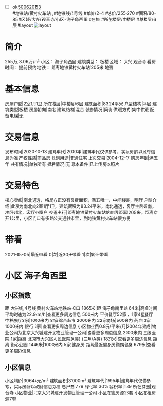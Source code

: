 - [ ] ok [500620153](https://bj.5i5j.com/ershoufang/500620153.html)  
 #地铁站/黄村火车站 ,  #地铁线/4号线
#单价/2-4 #总价/255-270 #面积/80-85   #区域/大兴/观音寺/小区-海子角西里 #在售 #所在楼层/中楼层 #总楼层/6层 #layout 
![layout](http://image2a.5i5j.com/bdir/layout/628d5462a2bd4946a14612d1d37534ca.png_P5.jpg) 
# 简介 
 255万,  3.06万/m² 
小区： 海子角西里
建筑类型： 板楼
区域： 大兴 观音寺
看房时间： 提前预约
地铁： 距离地铁黄村火车站1205米 地图
# 基本信息 
 房屋户型|2室1厅1卫
所在楼层|中楼层/6层
建筑面积|83.24平米
户型结构|平层
建筑类型|板楼
房屋朝向|南北
建筑结构|混合
装修情况|简装
供暖方式|集中供暖
配备电梯|无
# 交易信息 
 发布时间|2020-10-13
建筑年代|2000年|建筑年代仅供参考，实际房龄以政府信息为准
产权性质|商品房
规划用途|普通住宅
上次交易|2004-12-17
购房年限|满五年
共有情况|单独所有
抵押情况|无
房本备件|已上传房本照片
# 交易特色 
 核心卖点|南北通透，格局方正没有浪费面积，满五唯一，中间楼层，明厅
户型介绍|此房为南北向2室1厅1卫，建筑面积为83.24平米，南北通透，客厅主卧超南，次卧超北，客厅带窗户
交通出行|距离地铁黄村火车站站直线距离1205米，距离京开1公里，小区门口有多路公交通往市里，到地铁黄村火车站很方便
# 带看 
 2021-05-05|最近带看	 0|次|近30天带看	 1|次|累计带看
# 小区 海子角西里
## 小区指数 
 距 大兴线,4号线 黄村火车站地铁站-C口 1865米|距 海子角南里站 64米|高峰时间平均时速为22.9km/h|查看更多周边信息
500米内 平价餐厅52家 ，1家4星餐厅
中档餐厅3家|1000米内 81家综合超市
2000米内 22家商场|500米内 药店 2家
1000米内 银行 3家|查看更多周边信息
小区物业费0.8元/平米/月|2004年建成|物业公司为北京大兴城建开发物业管理一公司|查看更多周边信息
2000米内 三级医院 1家|距离 北京市大兴区人民医院(A类) (三甲/A类) 1821米|查看更多周边信息
距离 街心公园 1446米|1000米内 5家 健身房
距离最近健身房颢朗健身 679米|查看更多周边信息
## 小区信息 
 小区均价|30644元/m²
建筑面积|31000m²
建筑年代|1995年|建筑年代仅供参考，实际房龄以政府信息为准
总户数|779
绿化率|30%
容积率|1.39
所在商圈|观音寺
小区物业|北京大兴城建开发物业管理一公司
小区在售房源23套
小区在租房源7套
